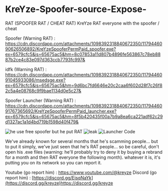 # KreYze-Spoofer-source-Expose-
RAT (SPOOFER RAT / CHEAT RAT) KreYze RAT everyone with the spoofer / cheat

Spoofer (Warning RAT) : https://cdn.discordapp.com/attachments/1098392318840672350/1179446090626506892/KreYzeSpooferPermPaid_spoofer.exe?ex=6579cfc5&is=65675ac5&hm=8c07853a11d807b4896fe563867c78eb8887b2ce4c83e097d363ccb7793fc997&

idfk (Warning RAT) : https://cdn.discordapp.com/attachments/1098392318840672350/1179446091045933086/msedsge.exe?ex=6579cfc5&is=65675ac5&hm=9d6bc7fd6646e20c2caa6f602d28f7c26f82c5a4e08768c9f9bae1134d0e5c27&

Spoofer Launcher (Warning RAT) : https://cdn.discordapp.com/attachments/1098392318840672350/1179446091767365692/KreYzeSpooferPermPaid_launcher.exe?ex=6579cfc5&is=65675ac5&hm=8f5b420435f00a7b9a8ea6ca221adf62c29d1327ac1a1d4bd719b1598d40f479&

![he use free spoofer but he put RAT](https://github.com/INFARCTED/KreYze-Spoofer-source-Expose-/assets/93995570/c876e5d3-d78a-4fd2-a1d9-9d3cdd575917)
![leak](https://github.com/INFARCTED/KreYze-Spoofer-source-Expose-/assets/93995570/deab6241-e515-478e-8403-ff2fcc768dd5)
![Launcher Code](https://github.com/INFARCTED/KreYze-Spoofer-source-Expose-/assets/93995570/550c6c83-ff3d-4383-884b-ec63c1f5cb22)


We've already known for several months that he's scamming people... but to put it simply, we've just seen that he's RAT people...
so be careful, don't open his .exe files (warning: he'll probably try to deny it by buying a rebrand for a month and then RAT everyone the following month).
whatever it is, it's putting you on its network so you can report it.

Youtube (go report him) : https://www.youtube.com/@kreyze
Discord (go report him) : [https://discord.gg/EjsqNaYk](https://discord.gg/kreyze)https://discord.gg/kreyze
